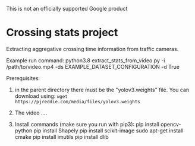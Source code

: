 This is not an officially supported Google product

# Crossing stats project


Extracting aggregative crossing time information from traffic cameras.


Example run command:
python3.8 extract_stats_from_video.py -i  /path/to/video.mp4 -ds EXAMPLE_DATASET_CONFIGURATION -d True

Prerequisites:
1. in the parent directory there must be the "yolov3.weights" file. You can download using: `wget https://pjreddie.com/media/files/yolov3.weights`
2. The video ....

3. Install commands (make sure you run with pip3):
pip install opencv-python
pip install Shapely
pip install scikit-image
sudo apt-get install cmake
pip install imutils
pip install dlib

